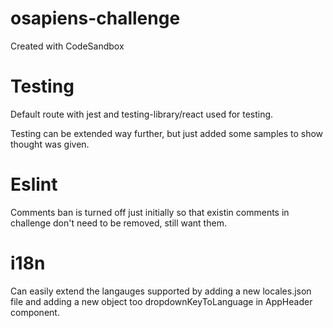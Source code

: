 # osapiens-challenge
Created with CodeSandbox

# Testing
Default route with jest and testing-library/react
used for testing. 

Testing can be extended way further, but just added 
some samples to show thought was given. 

# Eslint

Comments ban is turned off just initially so that
existin comments in challenge don't need to be
removed, still want them. 

# i18n
Can easily extend the langauges supported by adding a
new locales.json file and adding a new object too
dropdownKeyToLanguage in AppHeader component. 
